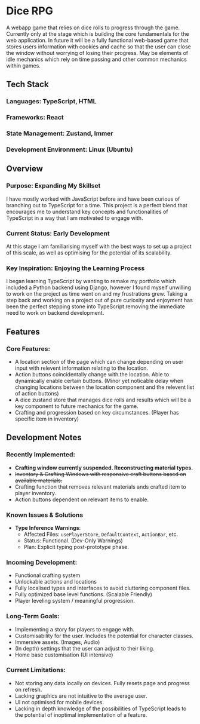 # Dice RPG
A webapp game that relies on dice rolls to progress through the game. Currently only at the stage which is building the core fundamentals for the web application. In future it will be a fully functional web-based game that stores users information with cookies and cache so that the user can close the window without worrying of losing their progress. May be elements of idle mechanics which rely on time passing and other common mechanics within games.

## Tech Stack
### Languages: TypeScript, HTML
### Frameworks: React
### State Management: Zustand, Immer
### Development Environment: Linux (Ubuntu)

## Overview
### Purpose: Expanding My Skillset
I have mostly worked with JavaScript before and have been curious of branching out to TypeScript for a time. This project is a perfect blend that encourages me to understand key concepts and functionalities of TypeScript in a way that I am motivated to engage with.
### Current Status: Early Development
At this stage I am familiarising myself with the best ways to set up a project of this scale, as well as optimising for the potential of its scalability.
### Key Inspiration: Enjoying the Learning Process
I began learning TypeScript by wanting to remake my portfolio which included a Python backend using Django, however I found myself unwilling to work on the project as time went on and my frustrations grew. Taking a step back and working on a project out of pure curiosity and enjoyment has been the perfect stepping stone into TypeScript removing the immediate need to work on backend development.

## Features
### Core Features: 
- A location section of the page which can change depending on user input with relevent information relating to the location. 
- Action buttons coincidentally change with the location. Able to dynamically enable certain buttons. (Minor yet noticable delay when changing locations between the location component and the relevent list of action buttons)
- A dice zustand store that manages dice rolls and results which will be a key component to future mechanics for the game.
- Crafting and progression based on key circumstances. (Player has specific item in inventory)


## Development Notes
### Recently Implemented:
- **Crafting window currently suspended. Reconstructing material types.**
- ~~Inventory & Crafting Windows with responsive craft buttons based on available materials.~~
- Crafting function that removes relevant materials ands crafted item to player inventory.
- Action buttons dependent on relevant items to enable.

### Known Issues & Solutions
- **Type Inference Warnings**: 
  - Affected Files: `usePlayerStore`, `DefaultContext`, `ActionBar`, etc.
  - Status: Functional. (Dev-Only Warnings)
  - Plan: Explicit typing post-prototype phase.

### Incoming Development:
- Functional crafting system
- Unlockable actions and locations
- Fully localised types and interfaces to avoid cluttering component files.
- Fully optimized base level functions. (Scalable Friendly)
- Player leveling system / meaningful progression.

### Long-Term Goals:
- Implementing a story for players to engage with.
- Customisability for the user. Includes the potential for character classes.
- Immersive assets. (Images, Audio)
- (In depth) settings that the user can adjust to their liking.
- Home base customisation (UI intensive)

### Current Limitations:
- Not storing any data locally on devices. Fully resets page and progress on refresh.
- Lacking graphics are not intuitive to the average user.
- UI not optimised for mobile devices.
- Lacking in depth knowledge of the possibilities of TypeScript leads to the potential of inoptimal implementation of a feature.

<!-- ## Licence -->
